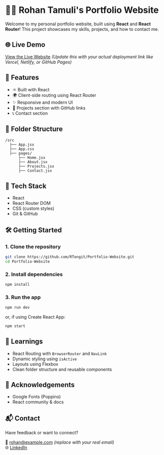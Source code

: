 # 🧑‍💻 Rohan Tamuli's Portfolio Website

Welcome to my personal portfolio website, built using **React** and **React Router**! This project showcases my skills, projects, and how to contact me.

## 🌐 Live Demo

[View the Live Website](https://your-deployed-link.com) *(Update this with your actual deployment link like Vercel, Netlify, or GitHub Pages)*

## 🚀 Features

- ⚛️ Built with React
- 🌍 Client-side routing using React Router
- ✨ Responsive and modern UI
- 🧠 Projects section with GitHub links
- 📞 Contact section

## 📁 Folder Structure

```
/src
  ├── App.jsx
  ├── App.css
  ├── pages/
      ├── Home.jsx
      ├── About.jsx
      ├── Projects.jsx
      ├── Contact.jsx
```

## 🔧 Tech Stack

- React
- React Router DOM
- CSS (custom styles)
- Git & GitHub

## 🛠️ Getting Started

### 1. Clone the repository
```bash
git clone https://github.com/RTongit/Portfolio-Website.git
cd Portfolio-Website
```

### 2. Install dependencies
```bash
npm install
```

### 3. Run the app
```bash
npm run dev
```
or, if using Create React App:
```bash
npm start
```

## 🧠 Learnings

- React Routing with `BrowserRouter` and `NavLink`
- Dynamic styling using `isActive`
- Layouts using Flexbox
- Clean folder structure and reusable components

## 🙌 Acknowledgements

- Google Fonts (Poppins)
- React community & docs

## 📬 Contact

Have feedback or want to connect?

📧 rohan@example.com *(replace with your real email)*  
🌐 [LinkedIn](https://www.linkedin.com/in/your-profile)

